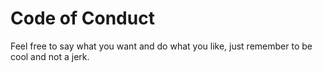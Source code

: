 # Code of Conduct

Feel free to say what you want and do what you like, just remember to be cool and not a jerk.
